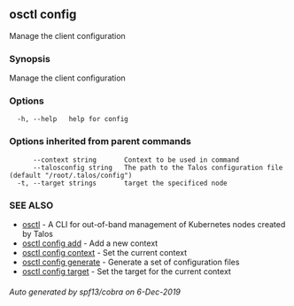 <!-- markdownlint-disable -->
## osctl config

Manage the client configuration

### Synopsis

Manage the client configuration

### Options

```
  -h, --help   help for config
```

### Options inherited from parent commands

```
      --context string       Context to be used in command
      --talosconfig string   The path to the Talos configuration file (default "/root/.talos/config")
  -t, --target strings       target the specificed node
```

### SEE ALSO

* [osctl](osctl.md)	 - A CLI for out-of-band management of Kubernetes nodes created by Talos
* [osctl config add](osctl_config_add.md)	 - Add a new context
* [osctl config context](osctl_config_context.md)	 - Set the current context
* [osctl config generate](osctl_config_generate.md)	 - Generate a set of configuration files
* [osctl config target](osctl_config_target.md)	 - Set the target for the current context

###### Auto generated by spf13/cobra on 6-Dec-2019
